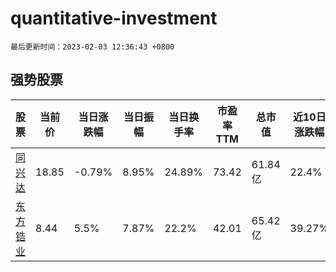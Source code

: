 # quantitative-investment

`最后更新时间：2023-02-03 12:36:43 +0800`

## 强势股票

|股票|当前价|当日涨跌幅|当日振幅|当日换手率|市盈率TTM|总市值|近10日涨跌幅|
|----|----|----|----|----|----|----|----|
|[同兴达](https://xueqiu.com/S/SZ002845)|18.85|-0.79%|8.95%|24.89%|73.42|61.84亿|22.4%|
|[东方锆业](https://xueqiu.com/S/SZ002167)|8.44|5.5%|7.87%|22.2%|42.01|65.42亿|39.27%|
